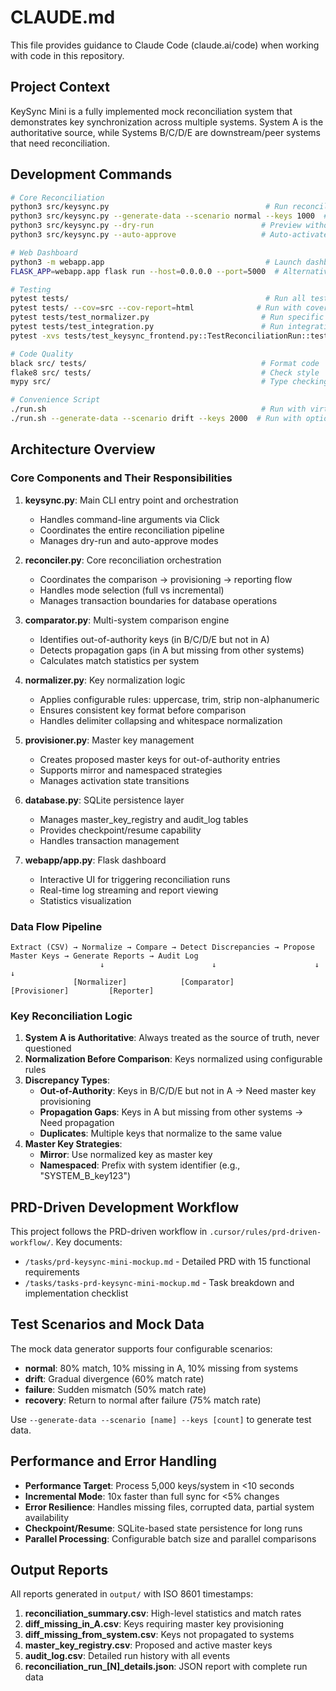 # CLAUDE.md

This file provides guidance to Claude Code (claude.ai/code) when working with code in this repository.

## Project Context

KeySync Mini is a fully implemented mock reconciliation system that demonstrates key synchronization across multiple systems. System A is the authoritative source, while Systems B/C/D/E are downstream/peer systems that need reconciliation.

## Development Commands

```bash
# Core Reconciliation
python3 src/keysync.py                                   # Run reconciliation with existing data
python3 src/keysync.py --generate-data --scenario normal --keys 1000  # Generate data and run
python3 src/keysync.py --dry-run                        # Preview without registry updates
python3 src/keysync.py --auto-approve                   # Auto-activate proposed master keys

# Web Dashboard
python3 -m webapp.app                                    # Launch dashboard at http://127.0.0.1:5000
FLASK_APP=webapp.app flask run --host=0.0.0.0 --port=5000  # Alternative launch method

# Testing
pytest tests/                                            # Run all tests
pytest tests/ --cov=src --cov-report=html              # Run with coverage report
pytest tests/test_normalizer.py                         # Run specific test file
pytest tests/test_integration.py                        # Run integration tests only
pytest -xvs tests/test_keysync_frontend.py::TestReconciliationRun::test_full_reconciliation_flow  # Run specific test

# Code Quality
black src/ tests/                                       # Format code
flake8 src/ tests/                                      # Check style
mypy src/                                               # Type checking

# Convenience Script
./run.sh                                                # Run with virtual env setup
./run.sh --generate-data --scenario drift --keys 2000  # Run with options
```

## Architecture Overview

### Core Components and Their Responsibilities

1. **keysync.py**: Main CLI entry point and orchestration
   - Handles command-line arguments via Click
   - Coordinates the entire reconciliation pipeline
   - Manages dry-run and auto-approve modes

2. **reconciler.py**: Core reconciliation orchestration
   - Coordinates the comparison → provisioning → reporting flow
   - Handles mode selection (full vs incremental)
   - Manages transaction boundaries for database operations

3. **comparator.py**: Multi-system comparison engine
   - Identifies out-of-authority keys (in B/C/D/E but not in A)
   - Detects propagation gaps (in A but missing from other systems)
   - Calculates match statistics per system

4. **normalizer.py**: Key normalization logic
   - Applies configurable rules: uppercase, trim, strip non-alphanumeric
   - Ensures consistent key format before comparison
   - Handles delimiter collapsing and whitespace normalization

5. **provisioner.py**: Master key management
   - Creates proposed master keys for out-of-authority entries
   - Supports mirror and namespaced strategies
   - Manages activation state transitions

6. **database.py**: SQLite persistence layer
   - Manages master_key_registry and audit_log tables
   - Provides checkpoint/resume capability
   - Handles transaction management

7. **webapp/app.py**: Flask dashboard
   - Interactive UI for triggering reconciliation runs
   - Real-time log streaming and report viewing
   - Statistics visualization

### Data Flow Pipeline
```
Extract (CSV) → Normalize → Compare → Detect Discrepancies → Propose Master Keys → Generate Reports → Audit Log
                    ↓                        ↓                      ↓                    ↓
              [Normalizer]            [Comparator]           [Provisioner]         [Reporter]
```

### Key Reconciliation Logic

1. **System A is Authoritative**: Always treated as the source of truth, never questioned
2. **Normalization Before Comparison**: Keys normalized using configurable rules
3. **Discrepancy Types**:
   - **Out-of-Authority**: Keys in B/C/D/E but not in A → Need master key provisioning
   - **Propagation Gaps**: Keys in A but missing from other systems → Need propagation
   - **Duplicates**: Multiple keys that normalize to the same value
4. **Master Key Strategies**:
   - **Mirror**: Use normalized key as master key
   - **Namespaced**: Prefix with system identifier (e.g., "SYSTEM_B_key123")

## PRD-Driven Development Workflow

This project follows the PRD-driven workflow in `.cursor/rules/prd-driven-workflow/`. Key documents:
- `/tasks/prd-keysync-mini-mockup.md` - Detailed PRD with 15 functional requirements
- `/tasks/tasks-prd-keysync-mini-mockup.md` - Task breakdown and implementation checklist

## Test Scenarios and Mock Data

The mock data generator supports four configurable scenarios:
- **normal**: 80% match, 10% missing in A, 10% missing from systems
- **drift**: Gradual divergence (60% match rate)
- **failure**: Sudden mismatch (50% match rate)
- **recovery**: Return to normal after failure (75% match rate)

Use `--generate-data --scenario [name] --keys [count]` to generate test data.

## Performance and Error Handling

- **Performance Target**: Process 5,000 keys/system in <10 seconds
- **Incremental Mode**: 10x faster than full sync for <5% changes
- **Error Resilience**: Handles missing files, corrupted data, partial system availability
- **Checkpoint/Resume**: SQLite-based state persistence for long runs
- **Parallel Processing**: Configurable batch size and parallel comparisons

## Output Reports

All reports generated in `output/` with ISO 8601 timestamps:
1. **reconciliation_summary.csv**: High-level statistics and match rates
2. **diff_missing_in_A.csv**: Keys requiring master key provisioning
3. **diff_missing_from_system.csv**: Keys not propagated to systems
4. **master_key_registry.csv**: Proposed and active master keys
5. **audit_log.csv**: Detailed run history with all events
6. **reconciliation_run_[N]_details.json**: JSON report with complete run data